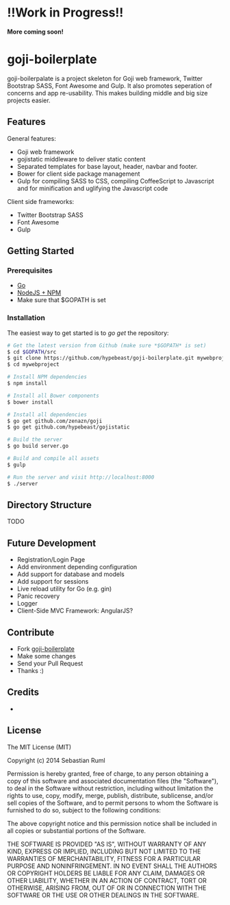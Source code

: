 # !!Work in Progress!!
**More coming soon!**

# goji-boilerplate

goji-boilerpalate is a project skeleton for Goji web framework, Twitter Bootstrap SASS, Font Awesome and Gulp. It also promotes seperation of concerns and app re-usability. This makes building middle and big size projects easier.

## Features

General features:

  * Goji web framework
  * gojistatic middleware to deliver static content 
  * Separated templates for base layout, header, navbar and footer. 
  * Bower for client side package management
  * Gulp for compiling SASS to CSS, compiling CoffeeScript to Javascript and for minification and uglifying the Javascript code

Client side frameworks:

  * Twitter Bootstrap SASS
  * Font Awesome
  * Gulp

## Getting Started

### Prerequisites

  * [Go](http://golang.org/)
  * [NodeJS + NPM](http://nodejs.org/)
  * Make sure that $GOPATH is set

### Installation

The easiest way to get started is to *go get* the repository:

```bash
# Get the latest version from Github (make sure *$GOPATH* is set)
$ cd $GOPATH/src
$ git clone https://github.com/hypebeast/goji-boilerplate.git mywebproject
$ cd mywebproject

# Install NPM dependencies
$ npm install

# Install all Bower components
$ bower install

# Install all dependencies
$ go get github.com/zenazn/goji
$ go get github.com/hypebeast/gojistatic

# Build the server
$ go build server.go

# Build and compile all assets
$ gulp

# Run the server and visit http://localhost:8000
$ ./server
```

## Directory Structure

TODO

## Future Development

  * Registration/Login Page
  * Add environment depending configuration
  * Add support for database and models
  * Add support for sessions
  * Live reload utility for Go (e.g. gin)
  * Panic recovery
  * Logger
  * Client-Side MVC Framework: AngularJS?

## Contribute

  * Fork [goji-boilerplate](https://github.com/hypebeast/goji-boilerplate)
  * Make some changes
  * Send your Pull Request
  * Thanks :)

## Credits

-

## License

The MIT License (MIT)

Copyright (c) 2014 Sebastian Ruml

Permission is hereby granted, free of charge, to any person obtaining a copy
of this software and associated documentation files (the "Software"), to deal
in the Software without restriction, including without limitation the rights
to use, copy, modify, merge, publish, distribute, sublicense, and/or sell
copies of the Software, and to permit persons to whom the Software is
furnished to do so, subject to the following conditions:

The above copyright notice and this permission notice shall be included in
all copies or substantial portions of the Software.

THE SOFTWARE IS PROVIDED "AS IS", WITHOUT WARRANTY OF ANY KIND, EXPRESS OR
IMPLIED, INCLUDING BUT NOT LIMITED TO THE WARRANTIES OF MERCHANTABILITY,
FITNESS FOR A PARTICULAR PURPOSE AND NONINFRINGEMENT. IN NO EVENT SHALL THE
AUTHORS OR COPYRIGHT HOLDERS BE LIABLE FOR ANY CLAIM, DAMAGES OR OTHER
LIABILITY, WHETHER IN AN ACTION OF CONTRACT, TORT OR OTHERWISE, ARISING FROM,
OUT OF OR IN CONNECTION WITH THE SOFTWARE OR THE USE OR OTHER DEALINGS IN
THE SOFTWARE.

